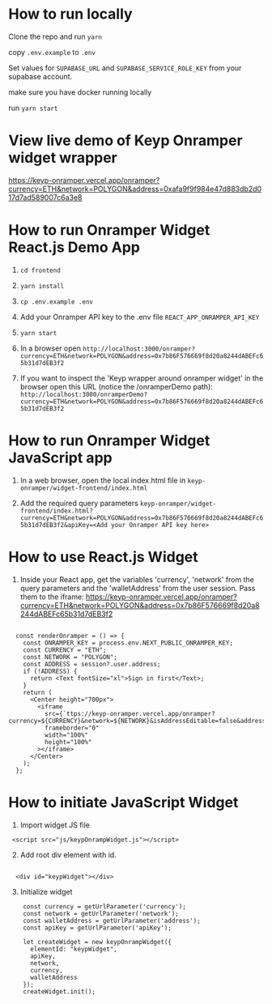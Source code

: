 
# How to run locally


Clone the repo and run `yarn` 

copy `.env.example` to `.env`

Set values for `SUPABASE_URL` and `SUPABASE_SERVICE_ROLE_KEY` from your supabase account.

make sure you have docker running locally

run `yarn start`


# View live demo of Keyp Onramper widget wrapper

https://keyp-onramper.vercel.app/onramper?currency=ETH&network=POLYGON&address=0xafa9f9f984e47d883db2d017d7ad589007c6a3e8


# How to run Onramper Widget React.js Demo App


1. `cd frontend`

2. `yarn install`

3. `cp .env.example .env`

4. Add your Onramper API key to the .env file `REACT_APP_ONRAMPER_API_KEY`

5. `yarn start`

6. In a browser open `http://localhost:3000/onramper?currency=ETH&network=POLYGON&address=0x7b86F576669f8d20a8244dABEFc65b31d7dEB3f2`

7. If you want to inspect the 'Keyp wrapper around onramper widget' in the browser open this URL (notice the /onramperDemo path): `http://localhost:3000/onramperDemo?currency=ETH&network=POLYGON&address=0x7b86F576669f8d20a8244dABEFc65b31d7dEB3f2`


# How to run Onramper Widget JavaScript app


1. In a web browser, open the local index.html file in `keyp-onramper/widget-frontend/index.html`

2. Add the required query parameters `keyp-onramper/widget-frontend/index.html?currency=ETH&network=POLYGON&address=0x7b86F576669f8d20a8244dABEFc65b31d7dEB3f2&apiKey=<Add your Onramper API key here>`



# How to use React.js Widget


1. Inside your React app, get the variables 'currency', 'network' from the query parameters and the 'walletAddress' from the user session. Pass them to the iframe:
https://keyp-onramper.vercel.app/onramper?currency=ETH&network=POLYGON&address=0x7b86F576669f8d20a8244dABEFc65b31d7dEB3f2

```

  const renderOnramper = () => {
    const ONRAMPER_KEY = process.env.NEXT_PUBLIC_ONRAMPER_KEY;
    const CURRENCY = "ETH";
    const NETWORK = "POLYGON";
    const ADDRESS = session?.user.address;
    if (!ADDRESS) {
      return <Text fontSize="xl">Sign in first</Text>;
    }
    return (
      <Center height="700px">
        <iframe
          src={`ttps://keyp-onramper.vercel.app/onramper?currency=${CURRENCY}&network=${NETWORK}&isAddressEditable=false&address=${ADDRESS}`}
          frameborder="0"
          width="100%"
          height="100%"
        ></iframe>
      </Center>
    );
  };

```

# How to initiate JavaScript Widget


1. Import widget JS file


```
 <script src="js/keypOnrampWidget.js"></script>
```


2. Add root div element with id.


```

  <div id="keypWidget"></div>

```



3. Initialize widget 


```
    const currency = getUrlParameter('currency');
    const network = getUrlParameter('network');
    const walletAddress = getUrlParameter('address');
    const apiKey = getUrlParameter('apiKey');

    let createWidget = new keypOnrampWidget({
      elementId: "keypWidget",
      apiKey,
      network,
      currency,
      walletAddress
    });
    createWidget.init();
    
  ```









